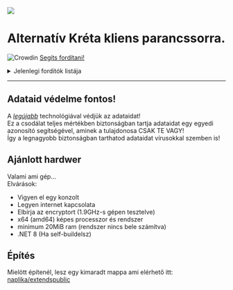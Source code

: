 <img src="https://github.com/naplika/kliens/assets/82440273/0d6a53a0-8a31-4686-bf54-9662fb8d1dc9">

<h1>Alternatív Kréta kliens parancssorra.</h1>

![Crowdin](https://badges.crowdin.net/naplika/localized.svg)
[Segíts fordítani!](https://crowdin.com/project/naplika)<br>
<details>
    <summary>Jelenlegi fordítók listája</summary>
    - [Zan](https://github.com/Zan1456)

</details>

<hr>

## Adataid védelme fontos!

A [*legújabb*](https://github.com/Delta-Trolling-Technologies/FuckMyBytes) technológiával védjük az adataidat!<br>
Ez a csodálat teljes mértékben biztonságban tartja adataidat egy egyedi azonosító segítségével, aminek a tulajdonosa CSAK TE VAGY!<br>
Így a legnagyobb biztonságban tarthatod adataidat vírusokkal szemben is!

## Ajánlott hardwer

Valami ami gép...<br>
Elvárások:
- Vigyen el egy konzolt
- Legyen internet kapcsolata
- Elbírja az encryptort (1.9GHz-s gépen tesztelve)
- x64 (amd64) képes processzor és rendszer
- minimum 20MiB ram (rendszer nincs bele számítva)
- .NET 8 (Ha self-buildelsz)

## Építés

Mielött építenél, lesz egy kimaradt mappa ami elérhető itt: [naplika/extendspublic](https://github.com/naplika/extendspublic)

